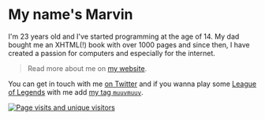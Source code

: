 # My name's Marvin

I'm <age>23</age> years old and I've started programming at the age of 14. My dad bought
me an XHTML(!) book with over 1000 pages and since then, I have created a passion for
computers and especially for the internet.

> Read more about me on [my website](https://marvin.digital/about).

You can get in touch with me [on Twitter](https://twitter.com/muuvmuuv) and if you wanna
play some [League of Legends](https://leagueoflegends.com/) with me add
[my tag `muuvmuuv`](https://lolprofile.net/summoner/euw/muuvmuuv).

[![Page visits and unique visitors](https://visits.github.marvin.digital/image.svg?theme=cyber)](https://simpleanalytics.com/visits.github.marvin.digital)
